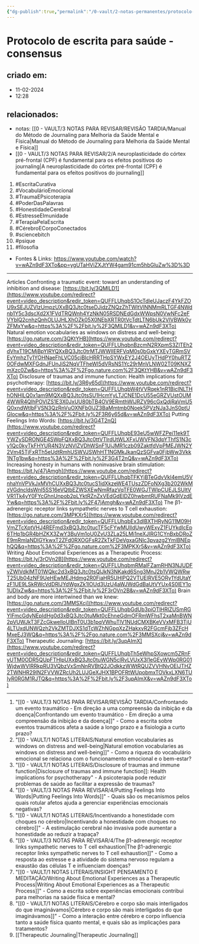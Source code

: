 ```yaml
---
{"dg-publish":true,"permalink":"/0-vault/2-notas-permanentes/protocolo-de-escrita-para-saude-consensus/","tags":["permanente","EscritaCurativa","VocabulárioEmocional","TraumaEPsicoterapia","PoderDasPalavras","HonestidadeCerebral","EstresseEImunidade","TerapiaPelaEscrita","CérebroECorpoConectados","sciencebitch","psique","filosofia"],"dgHomeLink":true,"dgShowLocalGraph":true,"dgShowFileTree":true,"dgEnableSearch":true}
---
```


# Protocolo de escrita para saúde - consensus

## criado em: 
- 11-02-2024
- 12:28
## relacionados:
- notas: [[0 - VAULT/3 NOTAS PARA REVISAR/REVISÃO TARDIA/Manual do Método de Journaling para Melhoria da Saúde Mental e Física\|Manual do Método de Journaling para Melhoria da Saúde Mental e Física]]
- [[0 - VAULT/3 NOTAS PARA REVISAR/2/A neuroplasticidade do córtex pré-frontal (CPF) é fundamental para os efeitos positivos do journaling\|A neuroplasticidade do córtex pré-frontal (CPF) é fundamental para os efeitos positivos do journaling]]
1. #EscritaCurativa
2. #VocabulárioEmocional
3. #TraumaEPsicoterapia
4. #PoderDasPalavras
5. #HonestidadeCerebral
6. #EstresseEImunidade
7. #TerapiaPelaEscrita
8. #CérebroECorpoConectados
9. #sciencebitch 
10. #psique 
11. #filosofia 
- Fontes & Links: https://www.youtube.com/watch?v=wAZn9dF3XTo&pp=ygUTaHViZXJtYW4gam91cm5hbGluZw%3D%3D
---
 
Articles Confronting a traumatic event: toward an understanding of inhibition and disease: [https://bit.ly/3QMlLD1](https://www.youtube.com/redirect?event=video_description&redir_token=QUFFLUhqbS1OcTdleUJaczF4YkFZOU9xSEJUZVlzUmpzUXxBQ3Jtc0tseDJidzZNQzZhTWItVlNNMmRLTGF4NWdnb1Y5c3dscXd2X1FVdTRQWnh4YzNkN05RSDNEdGdxWWpsN0VwNFc2eFVYblQ2cnhzQnhOLUJHLXhOZk05X0NEbXRTR0tVcTdtLTN6bUk2VlVBWk0yZFMxYw&q=https%3A%2F%2Fbit.ly%2F3QMlLD1&v=wAZn9dF3XTo) Natural emotion vocabularies as windows on distress and well-being: [https://go.nature.com/3QKtYHB](https://www.youtube.com/redirect?event=video_description&redir_token=QUFFLUhqbnBzcmN2RXpmS3ZlTEh2dVhxT19CMjBpYlRYQXxBQ3Jtc0trMTJWWllERFVqM0s0bGxkYXEyTGRmSVEyYmhzTy1YOHNaeFhLVC05cjBIcHRRTHpSYWxEY2J4OEUyTHdPY0huRTZ0OFdwMXFGdnJFUnJiS2NqVTFheWI5dVRsNS1Yc29rMnVLNW02T09KNXZmXzc0Zw&q=https%3A%2F%2Fgo.nature.com%2F3QKtYHB&v=wAZn9dF3XTo) Disclosure of traumas and immune function: Health implications for psychotherapy: [https://bit.ly/3R6y65d](https://www.youtube.com/redirect?event=video_description&redir_token=QUFFLUhqbW4tVVRqek1nR1BiclNLTHhONHlLQ0x1am9MQXxBQ3Jtc0tsSU1HcmYyLTJCNE1DcU55eGRZVUstOUM4WWR4QlhPOVlZS1E3X0JxUU80bTB4OV9ERmthWlJRZV96cGxQdjRaVmU5Q0xndWtlbFVSN3QzRnVuOXNFb0lJZ3BaMmtmb0Noek5PVzNJa3JnS0ptUGlocw&q=https%3A%2F%2Fbit.ly%2F3R6y65d&v=wAZn9dF3XTo) Putting Feelings Into Words: [https://bit.ly/3G4T2nQ](https://www.youtube.com/redirect?event=video_description&redir_token=QUFFLUhqbE93eU5wWFZPei11ek9TYWZySDRONGE4SWpFQXxBQ3Jtc0ttVTlrdUtWLXFxUWVFN3dpYThfS1N3cy1Qc0kyTkFHYUR4N3VzNVlZVDhWSnF1UjJMR1czb09ZaktfdVpPMEJWN2Y2Vm45TjFxRTh5eUdtRmhUSWVJSWhHT1NGMkJkanQzSGFva0FjbWw3Vkk1NTg1bw&q=https%3A%2F%2Fbit.ly%2F3G4T2nQ&v=wAZn9dF3XTo) Increasing honesty in humans with noninvasive brain stimulation: [https://bit.ly/47jAmgh](https://www.youtube.com/redirect?event=video_description&redir_token=QUFFLUhqbTFKYjBTeGdvVkl4emU5VnhaYnVPVkJxMVhCUXxBQ3Jtc0tucS1idXkzeWE4TUszZDFoNXg3b202WkMzVGdncldsWnI5SS16eVQtbEZWSXEwNmRfazVqTFE0WGJTWlpCUEJLSUltVVR1Tk4yY0FYcGhnUnpob2pLYktRZnZxVEdGdElDZ0hwbmtRUFNaMk9lVzdEYw&q=https%3A%2F%2Fbit.ly%2F47jAmgh&v=wAZn9dF3XTo) The β1-adrenergic receptor links sympathetic nerves to T cell exhaustion: [https://go.nature.com/3MPKXr5](https://www.youtube.com/redirect?event=video_description&redir_token=QUFFLUhqbEx3dlBXTHRyNG11M09HVmZTcXptVHJ4REFmd3xBQ3Jtc0tucTF5cFYwMUlIdUwyWExyZ1FUYkdIcEp6THp1bGR4bHZKX3ZwY3BuVm1oU0ZvU3ZLa25LMi1neXJIRG1CYnBxbDRoZE9mRmlaNDlGYkwxT2ZFd0RXOGFsR2ZkTkFDeVgxaGNlc3pvazg2YmlBNEphQQ&q=https%3A%2F%2Fgo.nature.com%2F3MPKXr5&v=wAZn9dF3XTo) Writing About Emotional Experiences as a Therapeutic Process: [https://bit.ly/3rOVn2B](https://www.youtube.com/redirect?event=video_description&redir_token=QUFFLUhqbmRMalFZamRHN3NJUDFvZWlVdklMT01WQkc2d3xBQ3Jtc0tsQlJkN3NKakd6Sng3MnJ2b1VWQWRwT25Ub04zNF9UeHEwMEJHdmg2R0FiaHR5UHlPQ2VTUElRVE5ORy1YdUtaYzF1UE9LSkRWcVdDRlJYdWgxZk1lOUd3UzU4aWJWdGdBaUtVYUx4S0lEY1o1UDIxZw&q=https%3A%2F%2Fbit.ly%2F3rOVn2B&v=wAZn9dF3XTo) Brain and body are more intertwined than we knew: [https://go.nature.com/3MMSXcj](https://www.youtube.com/redirect?event=video_description&redir_token=QUFFLUhqbGdUb3piOTlHRlZUSmRGYlFmcGdyNEpIdHg0d3xBQ3Jtc0tuMkt0cEhneGdmOFRmWFhsT2xaMnBWN2pVUWJkT3FZcGkwelloUlBnT0U3b1pqVWhuTlV1NUdCMXBKeVVxMFB3TjU4LTUxdUNWQzh2VkZMTDJXS1dTcWZhNGpqXzZHakxvR2FGcmFjb3ZFcHMxeEJ3WQ&q=https%3A%2F%2Fgo.nature.com%2F3MMSXcj&v=wAZn9dF3XTo) Therapeutic Journaling: [https://bit.ly/3upAImX](https://www.youtube.com/redirect?event=video_description&redir_token=QUFFLUhqbTh5eWhpSXowcm5ZRnFyUTM0ODR5QUpFTHlpUXxBQ3Jtc0tuWGN5clRvLVUxX3l1eGEyWWp0RG01WjdwWVlRRkpRU3VQbzVxSmNnRVBtQ2JOdkkzWWtRQUZVVHNvOElJTHZ2TWNHR29lN2FVVWZRcUh2LUJGeXJHX1BPOFRtWUpobmxTOVkxLXN6TUIyR0RGM1RJTQ&q=https%3A%2F%2Fbit.ly%2F3upAImX&v=wAZn9dF3XTo)

---

1. "[[0 - VAULT/3 NOTAS PARA REVISAR/REVISÃO TARDIA/Confrontando um evento traumático - Em direção a uma compreensão da inibição e da doença\|Confrontando um evento traumático - Em direção a uma compreensão da inibição e da doença]]" - Como a escrita sobre eventos traumáticos afeta a saúde a longo prazo e a fisiologia a curto prazo?
2. "[[0 - VAULT/1 NOTAS LITERAIS/Natural emotion vocabularies as windows on distress and well-being\|Natural emotion vocabularies as windows on distress and well-being]]" - Como a riqueza do vocabulário emocional se relaciona com o funcionamento emocional e o bem-estar?
3. "[[0 - VAULT/1 NOTAS LITERAIS/Disclosure of traumas and immune function\|Disclosure of traumas and immune function]]: Health implications for psychotherapy" - A psicoterapia pode reduzir problemas de saúde ao facilitar a expressão de traumas?
4. "[[0 - VAULT/3 NOTAS PARA REVISAR/4/Putting Feelings Into Words\|Putting Feelings Into Words]]" - Quais são os mecanismos pelos quais rotular afetos ajuda a gerenciar experiências emocionais negativas?
5. "[[0 - VAULT/1 NOTAS LITERAIS/Incentivando a honestidade com choques no cérebro\|Incentivando a honestidade com choques no cérebro]]" - A estimulação cerebral não invasiva pode aumentar a honestidade ao reduzir a trapaça?
6. "[[0 - VAULT/3 NOTAS PARA REVISAR/4/The β1-adrenergic receptor links sympathetic nerves to T cell exhaustion\|The β1-adrenergic receptor links sympathetic nerves to T cell exhaustion]]" - Como a resposta ao estresse e a atividade do sistema nervoso regulam a exaustão das células T e influenciam doenças?
7. "[[0 - VAULT/1 NOTAS LITERAIS/INSIGHT PENSAMENTO E MEDITAÇÃO/Writing About Emotional Experiences as a Therapeutic Process\|Writing About Emotional Experiences as a Therapeutic Process]]" - Como a escrita sobre experiências emocionais contribui para melhorias na saúde física e mental?
8. "[[0 - VAULT/1 NOTAS LITERAIS/Cérebro e corpo são mais interligados do que imaginávamos\|Cérebro e corpo são mais interligados do que imaginávamos]]" - Como a interação entre cérebro e corpo influencia tanto a saúde física quanto mental, e quais são as implicações para tratamentos?
9. [[Therapeutic Journaling\|Therapeutic Journaling]]

